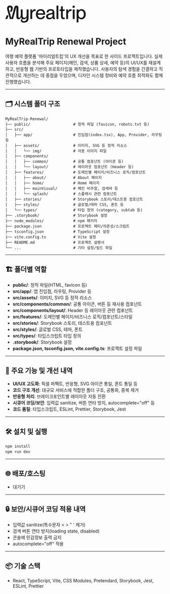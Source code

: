 ![CI](src/assets/img/CI.svg)   
# MyRealTrip Renewal Project

여행 예약 플랫폼 '마이리얼트립'의 UX 개선을 목표로 한 사이드 프로젝트입니다. 실제 사용자 흐름을 분석해 주요 페이지(메인, 검색, 상품 상세, 예약 등)의 UI/UX를 재설계하고, 반응형 웹 기반의 프로토타입을 제작했습니다. 사용자의 탐색 경험을 간결하고 직관적으로 개선하는 데 중점을 두었으며, 디자인 시스템 정비와 예약 흐름 최적화도 함께 진행했습니다.

---

## 🗂️ 시스템 폴더 구조

```
MyRealTrip-Renewal/
├── public/                   # 정적 파일 (favicon, robots.txt 등)
├── src/
│   ├── app/                  # 진입점(index.tsx), App, Provider, 라우팅 등
│   ├── assets/               # 이미지, SVG 등 정적 리소스
│   │   └── img/              # 각종 이미지 파일
│   ├── components/
│   │   ├── common/           # 공통 컴포넌트 (아이콘 등)
│   │   └── layout/           # 레이아웃 컴포넌트 (Header 등)
│   ├── features/             # 도메인별 페이지/비즈니스 로직/컴포넌트
│   │   ├── about/            # About 페이지
│   │   ├── home/             # Home 페이지
│   │   ├── mainVisual/       # 메인 비주얼, 검색바 등
│   │   └── splash/           # 스플래시 관련 컴포넌트
│   ├── stories/              # Storybook 스토리/테스트용 컴포넌트
│   ├── styles/               # 글로벌/테마 CSS, 폰트 등
│   └── types/                # 타입 정의 (category, subtab 등)
├── .storybook/               # Storybook 설정
├── node_modules/             # npm 패키지
├── package.json              # 프로젝트 메타/의존성/스크립트
├── tsconfig.json             # TypeScript 설정
├── vite.config.ts            # Vite 설정
├── README.md                 # 프로젝트 설명서
└── ...                       # 기타 설정/빌드 파일
```

---

## 🏗️ 폴더별 역할

- **public/**: 정적 파일(HTML, favicon 등)
- **src/app/**: 앱 진입점, 라우팅, Provider 등
- **src/assets/**: 이미지, SVG 등 정적 리소스
- **src/components/common/**: 공통 아이콘, 버튼 등 재사용 컴포넌트
- **src/components/layout/**: Header 등 레이아웃 관련 컴포넌트
- **src/features/**: 도메인별 페이지/비즈니스 로직/컴포넌트/스타일
- **src/stories/**: Storybook 스토리, 테스트용 컴포넌트
- **src/styles/**: 글로벌 CSS, 테마, 폰트
- **src/types/**: 타입스크립트 타입 정의
- **.storybook/**: Storybook 설정
- **package.json, tsconfig.json, vite.config.ts**: 프로젝트 설정 파일

---

## 🚀 주요 기능 및 개선 내역

- **UI/UX 고도화**: 픽셀 퍼펙트, 반응형, SVG 아이콘 통일, 폰트 통일 등
- **코드 구조 개선**: 대규모 서비스에 적합한 폴더 구조, 공통화, 중복 제거
- **반응형 처리**: 브레이크포인트별 레이아웃 자동 전환
- **시큐어 코딩/보안**: 입력값 sanitize, 버튼 연타 방지, autocomplete="off" 등
- **코드 품질**: 타입스크립트, ESLint, Prettier, Storybook, Jest

---

## 🛠️ 설치 및 실행

```bash
npm install
npm run dev
```

---

## 🌐 배포/호스팅

- 대기기

---

## 🔒 보안/시큐어 코딩 적용 내역

- 입력값 sanitize(특수문자 < > " ' 제거)
- 검색 버튼 연타 방지(loading state, disabled)
- 콘솔에 민감정보 출력 금지
- autocomplete="off" 적용

---

## 📦 기술 스택

- React, TypeScript, Vite, CSS Modules, Pretendard, Storybook, Jest, ESLint, Prettier

